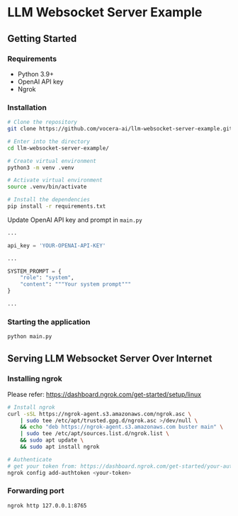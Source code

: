 # LLM Websocket Server Example

## Getting Started

### Requirements
 - Python 3.9+
 - OpenAI API key
 - Ngrok

### Installation
```bash
# Clone the repository
git clone https://github.com/vocera-ai/llm-websocket-server-example.git

# Enter into the directory
cd llm-websocket-server-example/

# Create virtual environment
python3 -m venv .venv

# Activate virtual environment
source .venv/bin/activate

# Install the dependencies
pip install -r requirements.txt
```

Update OpenAI API key and prompt in `main.py`
```py
...

api_key = 'YOUR-OPENAI-API-KEY'

...

SYSTEM_PROMPT = {
    "role": "system",
    "content": """Your system prompt"""
}

...
```

### Starting the application
```bash
python main.py
```

## Serving LLM Websocket Server Over Internet

### Installing ngrok
Please refer: https://dashboard.ngrok.com/get-started/setup/linux
```bash
# Install ngrok
curl -sSL https://ngrok-agent.s3.amazonaws.com/ngrok.asc \
	| sudo tee /etc/apt/trusted.gpg.d/ngrok.asc >/dev/null \
	&& echo "deb https://ngrok-agent.s3.amazonaws.com buster main" \
	| sudo tee /etc/apt/sources.list.d/ngrok.list \
	&& sudo apt update \
	&& sudo apt install ngrok

# Authenticate
# get your token from: https://dashboard.ngrok.com/get-started/your-authtoken
ngrok config add-authtoken <your-token>
```

### Forwarding port
```bash
ngrok http 127.0.0.1:8765
```
